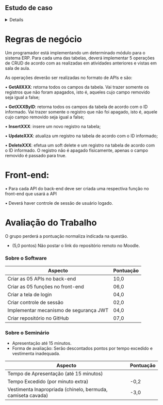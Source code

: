 ## Estudo de caso

<details>
O aluno deverá implementar um conjunto de APIs e interface gráfica para realizar o CRUD referente a duas tabelas que se relacionam do tipo 1:N cuja escolha do módulo ficará a cargo do
grupo. O grupo poderá escolher qualquer tema que deseje implementar.
Não poderá ser utilizada a tabela do módulo financeiro feita no trabalho anterior.
Todas as tabelas deverão ter pelo menos os campos ID, Removido, um campo do tipo texto,
um campo do tipo data e um campo do tipo decimal.
Uma das tabelas obrigatoriamente deverá ter uma chave estrangeira referenciando a outra tabela.

</details>
  
# Regras de negócio
Um programador está implementando um determinado módulo para o sistema ERP. Para cada uma
das tabelas, deverá implementar 5 operações de CRUD de acordo com as realizadas em atividades
anteriores e vistas em sala de aula.

As operações deverão ser realizadas no formato de APIs e são:

• **GetAllXXX**: retorna todos os campos da tabela. Vai trazer somente os registros que não
foram apagados, isto é, aqueles cujo campo removido seja igual a false;

• **GetXXXByID**: retorna todos os campos da tabela de acordo com o ID informado. Vai trazer
somente o registro que não foi apagado, isto é, aquele cujo campo removido seja igual a
false;

• **InsertXXX**: insere um novo registro na tabela;

• **UpdateXXX**: atualiza um registro na tabela de acordo com o ID informado;

• **DeleteXXX**: efetua um soft delete e um registro na tabela de acordo com o ID informado. O registro não é apagado fisicamente, apenas o campo removido é passado para true.


# Front-end:
• Para cada API do back-end deve ser criada uma respectiva função no front-end que usará a
API

• Deverá haver controle de sessão de usuário logado.

# Avaliação do Trabalho

O grupo perderá a pontuação normaliza indicada na questão.

- (5,0 pontos) Não postar o link do repositório remoto no Moodle.

### Sobre o Software

| Aspecto                               | Pontuação |
| ------------------------------------ | --------- |
| Criar as 05 APIs no back-end          | 10,0      |
| Criar as 05 funções no front-end      | 06,0      |
| Criar a tela de login                 | 04,0      |
| Criar controle de sessão              | 02,0      |
| Implementar mecanismo de segurança JWT | 04,0      |
| Criar repositório no GitHub           | 07,0      |
### Sobre o Seminário

- Apresentação até 15 minutos.
- Forma de avaliação: Serão descontados pontos por tempo excedido e vestimenta inadequada.

| Aspecto                                      | Pontuação |
| -------------------------------------------- | --------- |
| Tempo de Apresentação (até 15 minutos)      |           |
| Tempo Excedido (por minuto extra)           | -0,2      |
| Vestimenta Inapropriada (chinelo, bermuda, camiseta cavada) | -3,0 |
